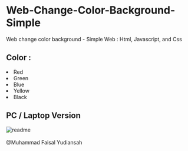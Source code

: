 # Web-Change-Color-Background-Simple
Web change color background - Simple Web : Html, Javascript, and Css

## Color :
<li>Red</li>
<li>Green</li>
<li>Blue</li>
<li>Yellow</li>
<li>Black</li>

## PC / Laptop Version
![readme](https://github.com/faisalyudiansah/Web-Change-Color-Background-Simple/assets/142356615/d67c56f4-36fa-4d8b-b7d1-e2b782cb069d)
<br>
<br>
@Muhammad Faisal Yudiansah
